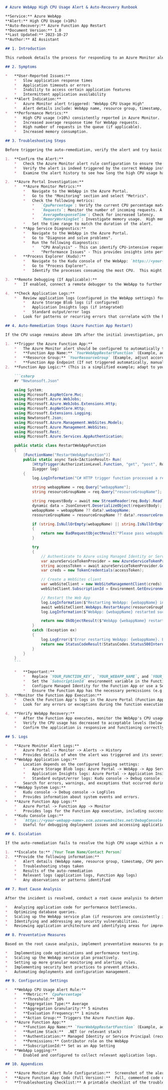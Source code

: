 ```markdown
# Azure WebApp High CPU Usage Alert & Auto-Recovery Runbook

**Service:** Azure WebApp
**Alert:** High CPU Usage (>10%)
**Auto-Recovery:** Azure Function App Restart
**Document Version:** 1.0
**Last Updated:** 2023-10-27
**Author:** AI Assistant

## 1. Introduction

This runbook details the process for responding to an Azure Monitor alert indicating high CPU usage (greater than 10%) for an Azure WebApp. It outlines the symptoms, troubleshooting steps, automated remediation via an Azure Function App, and where to find relevant logs. The goal is to quickly mitigate the impact of high CPU usage and restore normal application performance.

## 2. Symptoms

*   **User-Reported Issues:**
    *   Slow application response times
    *   Application timeouts or errors
    *   Inability to access certain application features
    *   Intermittent application availability
*   **Alert Indication:**
    *   Azure Monitor alert triggered: "WebApp CPU Usage High"
    *   Alert details include: WebApp name, resource group, timestamp, and CPU percentage.
*   **Performance Metrics:**
    *   High CPU usage (>10%) consistently reported in Azure Monitor.
    *   Increased average response time for WebApp requests.
    *   High number of requests in the queue (if applicable).
    *   Increased memory consumption.

## 3. Troubleshooting Steps

Before triggering the auto-remediation, verify the alert and try basic investigation steps:

1.  **Confirm the Alert:**
    *   Check the Azure Monitor alert rule configuration to ensure the alert threshold is correctly set (10% CPU).
    *   Verify the alert is indeed triggered by the correct WebApp instance.
    *   Examine the alert history to see how long the high CPU usage has persisted.

2.  **Azure Portal Investigation:**
    *   **Azure Monitor Metrics:**
        *   Navigate to the WebApp in the Azure Portal.
        *   Go to the "Monitoring" section and select "Metrics".
        *   Check the following metrics:
            *   `CpuPercentage`: Verify the current CPU percentage matches the alert.
            *   `Requests`: Monitor the number of incoming requests. A sudden spike could be contributing to high CPU.
            *   `AverageResponseTime`: Check for increased latency.
            *   `MemoryWorkingSet`: Investigate memory usage.  High memory usage can lead to increased CPU usage.
        *   Set the time range to match the duration of the alert.
    *   **App Service Diagnostics:**
        *   Navigate to the WebApp in the Azure Portal.
        *   Go to "Diagnose and solve problems".
        *   Run the following diagnostics:
            *   "CPU Analysis" - This can identify CPU-intensive requests or processes.
            *   "Performance Issues" - This provides insights into performance bottlenecks.
    *   **Process Explorer (Kudu):**
        *   Navigate to the Kudu console of the WebApp: `https://<your-webapp-name>.scm.azurewebsites.net`
        *   Go to "Process Explorer".
        *   Identify the processes consuming the most CPU.  This might indicate a specific application component causing the issue (e.g., a long-running SQL query, a memory leak, etc.).  Note the process ID (PID) for further investigation.

3.  **Remote Debugging (If Applicable):**
    *   If enabled, connect a remote debugger to the WebApp to further analyze the CPU-intensive processes. This allows you to step through the code and identify the root cause of the problem.  This requires proper setup and credentials.

4.  **Check Application Logs:**
    *   Review application logs (configured in the WebApp settings) for any errors, warnings, or exceptions that might be contributing to the high CPU usage.  Common locations include:
        *   Azure Storage Blob logs (if configured)
        *   Application Insights logs (if integrated)
        *   Standard output/error logs
    *   Look for patterns or recurring errors that correlate with the high CPU usage period.

## 4. Auto-Remediation Steps (Azure Function App Restart)

If the CPU usage remains above 10% after the initial investigation, proceed with the automated remediation:

1.  **Trigger the Azure Function App:**
    *   The Azure Monitor alert should be configured to automatically trigger the Azure Function App.  Verify the connection between the alert rule and the function app is active.
    *   **Function App Name:** `YourWebAppRestartFunction` (Example, adjust accordingly)
    *   **Resource Group:** `YourResourceGroup` (Example, adjust accordingly)
    *   **Function App Endpoint (If not triggered automatically, manual execution option):**  `https://yourwebrestartfunction.azurewebsites.net/api/RestartWebAppFunction?code=YOUR_FUNCTION_KEY&webappName=YOUR_WEBAPP_NAME&resourceGroupName=YOUR_RESOURCE_GROUP` (Replace placeholders.  The code is the function's authorization key, which can be found in the Azure Portal under the Function App -> Function -> App Keys).
2.  **Function App Logic:** (This is a simplified example; adapt to your specific environment)

    ```csharp
    #r "Newtonsoft.Json"

    using System;
    using Microsoft.AspNetCore.Mvc;
    using Microsoft.Azure.WebJobs;
    using Microsoft.Azure.WebJobs.Extensions.Http;
    using Microsoft.AspNetCore.Http;
    using Microsoft.Extensions.Logging;
    using Newtonsoft.Json;
    using Microsoft.Azure.Management.WebSites.Models;
    using Microsoft.Azure.Management.WebSites;
    using Microsoft.Rest;
    using Microsoft.Azure.Services.AppAuthentication;

    public static class RestartWebAppFunction
    {
        [FunctionName("RestartWebAppFunction")]
        public static async Task<IActionResult> Run(
            [HttpTrigger(AuthorizationLevel.Function, "get", "post", Route = null)] HttpRequest req,
            ILogger log)
        {
            log.LogInformation("C# HTTP trigger function processed a request.");

            string webappName = req.Query["webappName"];
            string resourceGroupName = req.Query["resourceGroupName"];

            string requestBody = await new StreamReader(req.Body).ReadToEndAsync();
            dynamic data = JsonConvert.DeserializeObject(requestBody);
            webappName = webappName ?? data?.webappName;
            resourceGroupName = resourceGroupName ?? data?.resourceGroupName;

            if (string.IsNullOrEmpty(webappName) || string.IsNullOrEmpty(resourceGroupName))
            {
                return new BadRequestObjectResult("Please pass webappName and resourceGroupName in the query string or in the request body");
            }

            try
            {
                // Authenticate to Azure using Managed Identity or Service Principal
                var azureServiceTokenProvider = new AzureServiceTokenProvider();
                string accessToken = await azureServiceTokenProvider.GetAccessTokenAsync("https://management.azure.com/");
                var creds = new TokenCredentials(accessToken);

                // Create a WebSites client
                var webSiteClient = new WebSiteManagementClient(creds);
                webSiteClient.SubscriptionId = Environment.GetEnvironmentVariable("SubscriptionId"); // Replace with your subscription ID or set as App Setting

                // Restart the Web App
                log.LogInformation($"Restarting WebApp: {webappName} in Resource Group: {resourceGroupName}");
                await webSiteClient.WebApps.RestartAsync(resourceGroupName, webappName);
                log.LogInformation($"WebApp: {webappName} restarted successfully.");

                return new OkObjectResult($"WebApp {webappName} restarted successfully.");
            }
            catch (Exception ex)
            {
                log.LogError($"Error restarting WebApp: {webappName}. Error: {ex.Message}");
                return new StatusCodeResult(StatusCodes.Status500InternalServerError); // Return 500 for failures
            }
        }
    }
    ```

    *   **Important:**
        *   Replace `YOUR_FUNCTION_KEY`, `YOUR_WEBAPP_NAME`, and `YOUR_RESOURCE_GROUP` placeholders with the actual values.
        *   Set the `SubscriptionId` environment variable in the Function App's configuration.
        *   Configure Managed Identity for the Function App or use a Service Principal for authentication to manage Azure resources.  The example code uses Managed Identity via the `AzureServiceTokenProvider`.
        *   Ensure the Function App has the necessary permissions (e.g., Contributor role) on the WebApp to perform the restart operation.
3.  **Monitor the Function App Execution:**
    *   Check the Function App's logs in the Azure Portal (Function App -> Monitor) to ensure it executed successfully and restarted the WebApp.
    *   Look for any errors or exceptions during the function execution.

4.  **Verify WebApp Recovery:**
    *   After the Function App executes, monitor the WebApp's CPU usage in Azure Monitor.
    *   Verify the CPU usage has decreased to acceptable levels (below 10%).
    *   Confirm the application is responsive and functioning correctly.

## 5. Logs

*   **Azure Monitor Alert Logs:**
    *   Azure Portal -> Monitor -> Alerts -> History
    *   Provides details of when the alert was triggered and its severity.
*   **WebApp Application Logs:**
    *   Location depends on the configured logging settings:
        *   Azure Storage Blob logs: Azure Portal -> WebApp -> App Service logs
        *   Application Insights logs: Azure Portal -> Application Insights -> Search/Logs
        *   Standard output/error logs: Kudu console -> Debug console -> LogFiles
    *   Search for errors, warnings, and exceptions that occurred during the high CPU usage period.
*   **WebApp System Logs:**
    *   Kudu console -> Debug console -> LogFiles
    *   Provides information about system events and errors.
*   **Azure Function App Logs:**
    *   Azure Portal -> Function App -> Monitor
    *   Provides logs for the Function App execution, including successful restarts and any errors encountered.  Use Application Insights integrated with the Function App for more detailed logging.
*   **Kudu Console Logs:**
    *   `https://<your-webapp-name>.scm.azurewebsites.net/DebugConsole`
    *   Useful for debugging deployment issues and accessing application logs.

## 6. Escalation

If the auto-remediation fails to resolve the high CPU usage within a reasonable timeframe (e.g., 30 minutes) or if the underlying cause is not immediately apparent, escalate the issue to the next level of support:

1.  **Escalate to:** [Your Team Name/Contact Person]
2.  **Provide the following information:**
    *   Alert details (WebApp name, resource group, timestamp, CPU percentage)
    *   Troubleshooting steps taken
    *   Results of the auto-remediation
    *   Relevant logs (application logs, Function App logs)
    *   Any observations or patterns identified

## 7. Root Cause Analysis

After the incident is resolved, conduct a root cause analysis to determine the underlying cause of the high CPU usage. This may involve:

*   Analyzing application code for performance bottlenecks.
*   Optimizing database queries.
*   Scaling up the WebApp service plan (if resources are consistently insufficient).
*   Identifying and addressing any security vulnerabilities.
*   Reviewing application architecture and identifying areas for improvement.

## 8. Preventative Measures

Based on the root cause analysis, implement preventative measures to prevent similar incidents from occurring in the future. These measures may include:

*   Implementing code optimizations and performance testing.
*   Scaling up the WebApp service plan proactively.
*   Setting up more granular monitoring and alerting rules.
*   Implementing security best practices to prevent attacks.
*   Automating deployments and configuration management.

## 9. Configuration Settings

*   **WebApp CPU Usage Alert Rule:**
    *   **Metric:** `CpuPercentage`
    *   **Threshold:** 10%
    *   **Aggregation Type:** Average
    *   **Aggregation Granularity:** 5 minutes
    *   **Evaluation Frequency:** 1 minute
    *   **Action Group:** Triggers the Azure Function App.
*   **Azure Function App:**
    *   **Function App Name:** `YourWebAppRestartFunction` (Example, adjust accordingly)
    *   **Runtime Stack:**  .NET (or relevant stack)
    *   **Authentication:** Managed Identity or Service Principal (recommended)
    *   **Permissions:** Contributor role on the WebApp
    *   **SubscriptionId:** Set as an App Setting
*   **WebApp Logging:**
    *   Enabled and configured to collect relevant application logs.

## 10. Appendices

*   **Azure Monitor Alert Rule Configuration:**  Screenshot of the alert rule configuration.
*   **Azure Function App Code (Full Version):**  Full, commented code of the restart function.
*   **Troubleshooting Checklist:** A printable checklist of the troubleshooting steps outlined in this runbook.
